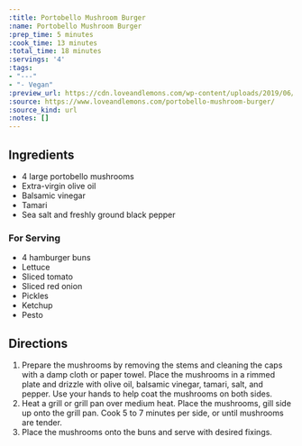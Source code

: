 ```yaml
---
:title: Portobello Mushroom Burger
:name: Portobello Mushroom Burger
:prep_time: 5 minutes
:cook_time: 13 minutes
:total_time: 18 minutes
:servings: '4'
:tags:
- "---"
- "- Vegan"
:preview_url: https://cdn.loveandlemons.com/wp-content/uploads/2019/06/portabello-mushroom-burger-recipe-150x150.jpg
:source: https://www.loveandlemons.com/portobello-mushroom-burger/
:source_kind: url
:notes: []
---
```


## Ingredients
- 4  large portobello mushrooms
- Extra-virgin olive oil
- Balsamic vinegar
- Tamari
- Sea salt and freshly ground black pepper

### For Serving
- 4  hamburger buns
- Lettuce
- Sliced tomato
- Sliced red onion
- Pickles
- Ketchup
- Pesto


## Directions
1. Prepare the mushrooms by removing the stems and cleaning the caps with a damp cloth or paper towel. Place the mushrooms in a rimmed plate and drizzle with olive oil, balsamic vinegar, tamari, salt, and pepper. Use your hands to help coat the mushrooms on both sides.
2. Heat a grill or grill pan over medium heat. Place the mushrooms, gill side up onto the grill pan. Cook 5 to 7 minutes per side, or until mushrooms are tender.
3. Place the mushrooms onto the buns and serve with desired fixings.
